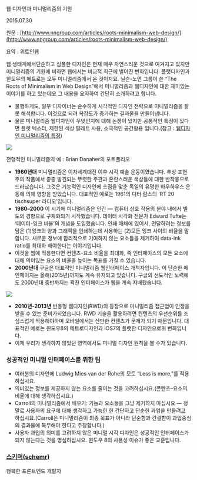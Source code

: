 웹 디자인과 미니멀리즘의 기원

2015.07.30

원문 :
[http://www.nngroup.com/articles/roots-minimalism-web-design/](http://www.nngroup.com/articles/roots-minimalism-web-design/)

요약 : 위트인웹

웹 생태계에서단순하고 심플한 디자인은 현재 매우 자연스러운 것으로 여겨지고 있지만 미니멀리즘의 기원에 비하면 웹에서는 비교적 최근에 벌어진
변화입니다. 플랫디자인과 윈도우의 메트로는 모두 미니멀리즘에서 온 것이지요. 닐슨-노먼 그룹이 쓴 “The Roots of Minimalism
in Web Design”에서 미니멀리즘과 웹디자인에 대한 재미있는 이야기를 하고 있는데요 그 내용을 요약하여 간단히 소개하려고 합니다.

* 불행하게도, 일부 디자이너는 순수하게 시각적인 디자인 전략으로 미니멀리즘을 잘못 해석합니다. 이것으로 되려 복잡도가 증가하는 결과물을
만들어냅니다.
* 물론 미니멀리즘 웹디자인이 무엇인지에 대해 논쟁이 있지만 공통적인 특징이 있다면 플렛 텍스터, 제한된 색상 팔레트 사용, 소극적인 공간활용
입니다.(참고 : [웹디자인 미니멀리즘의
특징](https://www.nngroup.com/articles/characteristics-minimalism/))

![](https://cdn-images-1.medium.com/max/1600/0*Eu3yrFwVG7JTBey7.png)

전형적인 미니멀리즘의 예 : Brian Danaher의 포트폴리오

* **1960년대** 미니멀리즘은 이차세계대전 이후 시각 예술 운동이였습니다. 추상 표현주의 작품에서 종종 발견되는 뚜렷한 주관과 혼란스러운
색상들에 대한 반작용으로 드러났습니다. 그것은 기능적인 디자인에 초점을 맞춘 독일의 유명한 바우하우스 운동에 의해 영향을 받았습니다. 대표적인
예로는 1961의 디터 람스의 ‘RT 20 tischsuper 라디오’입니다.
* **1980–2000** 이 시기에 미니멀리즘은 인간 — 컴퓨터 상호 작용의 분야 내에서 별도의 경향으로 구체화되기 시작했습니다. 데이터 시각화
전문가 Edward Tufte는 ‘데이터-잉크 비율’의 개념을 도입했습니다. 인쇄 매체에 있어서, 전달하려는 정보를 담은 (1)잉크의 양과
그래픽을 인쇄하는데 사용하는 (2)모든 잉크 사이의 비율을 말합니다. 새로운 정보에 합리적으로 기여하지 않는 요소들을 제거하여 data-ink
ratio를 최대화 해야한다는 이야기입니다.
* 이것을 웹에 적용한다면 컨텐츠-요소 비율을 최대화, 즉 인터페이스의 모든 요소에 대해 의미있는 요소의 비율을 높이는 목표를 가질 수 있습니다.
* **2000년대** 구글은 대표적인 미니멀리즘 웹인터페이스 개척자입니다. 이 단순한 메인페이지는 올해(2015년)까지도 계속 유지되고 있습니다.
구글의 선도적인 노력에도 2000년대 중반까지는 꽉찬 인터페이스가 웹을 계속 지배했습니다.

![](https://cdn-images-1.medium.com/max/1600/0*J4kp0IF7IaLrL5ch.png)

* **2010년-2013년** 반응형 웹디자인(RWD)의 등장으로 미니멀리즘 접근법이 인정을 받을 수 있는 준비가되었습니다. RWD 기술을
활용하려면 컨텐츠의 우선순위를 조심스럽게 적용해야하며 모바일에서는 산만한 컨텐츠가 문제가 되기 때문입니다. 대표적인 예로는 윈도우8의
메트로디자인과 iOS7의 플랫한 디자인으로위 변화입니다.
* 이제 우리가 생각하지 않았던 영역에서도 미니멀 디자인 원칙을 볼 수가 있습니다.

### 성공적인 미니멀 인터페이스를 위한 팁

* 여러분의 디자인에 Ludwig Mies van der Rohe의 모토 “Less is more,”를 적용하십시요.
* 의미있는 정보를 제공하지 않는 요소를 줄이는 것을 고려하십시요.(콘텐츠–요소의 비율에 대해 생각하십시요.)
* Carroll의 미니멀리즘에서 배우기: 기능과 요소들을 그냥 제거하지 마십시요 — 정말로 사용자의 요구에 대해 생각하고 가능한 한 간단하고
단순한 과업을 만들려고 하십시요.(Carroll은 미니멀리즘이 최종 목표가 아니라 단순함과 간결함이 과업중심의 결과물에 복무해야 한다고
주장합니다.)
* 사용자 과업의 의미를 고려하지 않은 미니멀 시각 디자인은 성공적인 인터페이스가 되지 않는다는 것을 명심하십시요. 윈도우 8의 사용성 이슈가 좋은
교훈입니다.

### [스키머(schemr)](https://medium.com/@schemr)

행복한 프론트엔드 개발자
